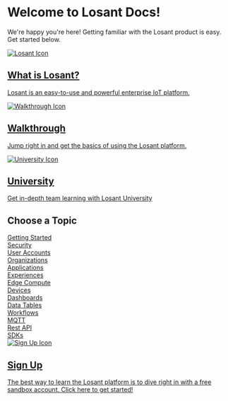 # Welcome to Losant Docs!

We're happy you're here! Getting familiar with the Losant product is easy. Get started below.

<div class="row docs-sections">
  <div class="col-md-4">
    <a href="/getting-started/what-is-losant/">
      <div class="content">
        <img src="/images/losant-icon.svg" class="icon" alt="Losant Icon" />
        <h2>What is Losant?</h2>
        <p>Losant is an easy-to-use and powerful enterprise IoT platform.</p>
      </div>
    </a>
  </div>
  <div class="col-md-4">
    <a href="/getting-started/walkthrough/">
      <div class="content">
        <img src="/images/walkthrough-icon.svg" class="icon" alt="Walkthrough Icon" />
        <h2>Walkthrough</h2>
        <p>Jump right in and get the basics of using the Losant platform.</p>
      </div>
    </a>
  </div>
  <div class="col-md-4">
    <a href="/university/overview/">
      <div class="content">
        <img src="/images/university-icon.svg" class="icon" alt="University Icon" />
        <h2>University</h2>
        <p>Get in-depth team learning with Losant University</p>
      </div>
    </a>
  </div>
</div>

## Choose a Topic


<div class="row topics">
  <div class="col-sm-4 col-md-3"><a href="/getting-started/what-is-losant/">Getting Started</a></div>
  <div class="col-sm-4 col-md-3"><a href="/security/">Security</a></div>
  <div class="col-sm-4 col-md-3"><a href="/user-accounts/overview/">User Accounts</a></div>
  <div class="col-sm-4 col-md-3"><a href="/organizations/overview/">Organizations</a></div>
  <div class="col-sm-4 col-md-3"><a href="/applications/overview/">Applications</a></div>
  <div class="col-sm-4 col-md-3"><a href="/experiences/overview/">Experiences</a></div>
  <div class="col-sm-4 col-md-3"><a href="/edge-compute/overview/">Edge Compute</a></div>
  <div class="col-sm-4 col-md-3"><a href="/devices/overview/">Devices</a></div>
  <div class="col-sm-4 col-md-3"><a href="/dashboards/overview/">Dashboards</a></div>
  <div class="col-sm-4 col-md-3"><a href="/data-tables/overview/">Data Tables</a></div>
  <div class="col-sm-4 col-md-3"><a href="/workflows/overview/">Workflows</a></div>
  <div class="col-sm-4 col-md-3"><a href="/mqtt/overview/">MQTT</a></div>
  <div class="col-sm-4 col-md-3"><a href="/rest-api/overview/">Rest API</a></div>
  <div class="col-sm-4 col-md-3"><a href="/sdks/overview/">SDKs</a></div>
</div>
<div class="row">
  <div class="col-sm-12">
    <div class="docs-sections bottom-callout">
      <a href="https://accounts.losant.com/create-account?utm_campaign=Docs&utm_source=Docs" target="_blank">
        <div class="content">
          <img src="/images/sign-up-icon.svg" class="icon" alt="Sign Up Icon" />
          <h2 class="button">Sign Up</h2>
          <p>The best way to learn the Losant platform is to dive right in with a free sandbox account. Click here to get started!</p>
        </div>
      </a>
    </div>
  </div>
</div>
